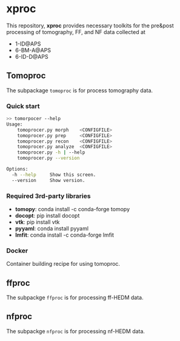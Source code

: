 # xproc

This repository, __xproc__ provides necessary toolkits for the pre&amp;post processing of tomography, FF, and NF data collected at

* 1-ID@APS
* 6-BM-A@APS
* 6-ID-D@APS

## Tomoproc

The subpackage `tomoproc` is for process tomography data.

### Quick start

```bash
>> tomorpocer --help
Usage:
    tomoprocer.py morph    <CONFIGFILE>
    tomoprocer.py prep     <CONFIGFILE>
    tomoprocer.py recon    <CONFIGFILE>
    tomoprocer.py analyze  <CONFIGFILE>
    tomoprocer.py -h | --help
    tomoprocer.py --version

Options:
  -h --help     Show this screen.
  --version     Show version.
```

### Required 3rd-party libraries

* __tomopy__: conda install -c conda-forge tomopy
* __docopt__: pip install docopt
* __vtk__: pip install vtk
* __pyyaml__: conda install pyyaml
* __lmfit__: conda install -c conda-forge lmfit


### Docker

Container building recipe for using tomoproc.

## ffproc

The subpackge `ffproc` is for processing ff-HEDM data.

## nfproc

The subpackge `nfproc` is for processing nf-HEDM data.
